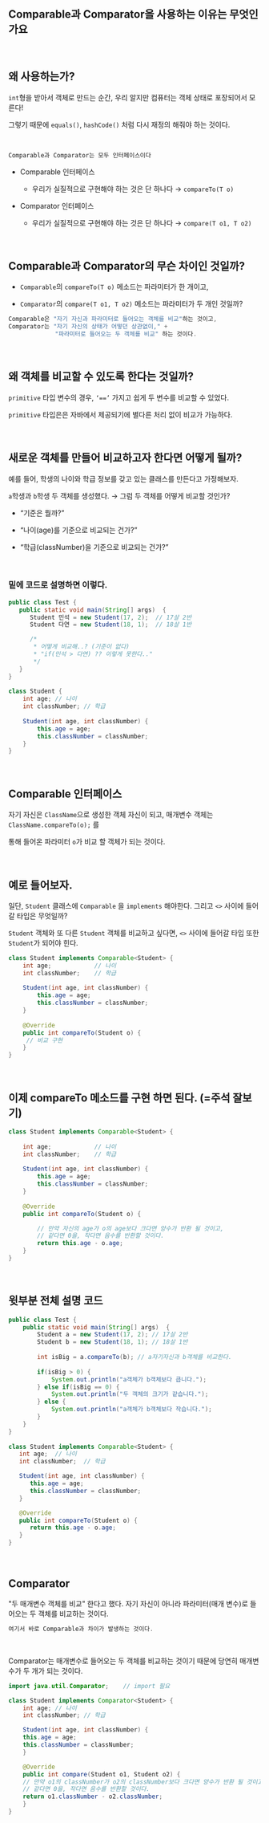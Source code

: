 ## Comparable과 Comparator을 사용하는 이유는 무엇인가요

<br/>

## 왜 사용하는가?

`int`형을 받아서 객체로 만드는 순간, 
우리 알지만 컴퓨터는 객체 상태로 포장되어서 모른다! 

그렇기 때문에 `equals()`, `hashCode()` 처럼 다시 재정의 해줘야 하는 것이다.

<br/>


```java
Comparable과 Comparator는 모두 인터페이스이다
```

- Comparable 인터페이스

    - 우리가 실질적으로 구현해야 하는 것은 단 하나다 → `compareTo(T o)`

- Comparator 인터페이스

    - 우리가 실질적으로 구현해야 하는 것은 단 하나다 → `compare(T o1, T o2)`

<br/>

## Comparable과 Comparator의 무슨 차이인 것일까?

- `Comparable`의 `compareTo(T o)` 메소드는 파라미터가 한 개이고,

- `Comparator`의 `compare(T o1, T o2)` 메소드는 파라미터가 두 개인 것일까?

```java
Comparable은 "자기 자신과 파라미터로 들어오는 객체를 비교"하는 것이고,
Comparator는 "자기 자신의 상태가 어떻던 상관없이," +
             "파라미터로 들어오는 두 객체를 비교" 하는 것이다.
```

<br/>

## 왜 객체를 비교할 수 있도록 한다는 것일까?

`primitive` 타입 변수의 경우, `‘==’` 가지고 쉽게 두 변수를 비교할 수 있었다.

`primitive` 타입은은 자바에서 제공되기에 별다른 처리 없이 비교가 가능하다. 

<br/>

## 새로운 객체를 만들어 비교하고자 한다면 어떻게 될까?

예를 들어, 학생의 나이와 학급 정보를 갖고 있는 클래스를 만든다고 가정해보자.

`a`학생과 `b`학생 두 객체를 생성했다. → 그럼 두 객체를 어떻게 비교할 것인가? 

- “기준은 뭘까?”

- “나이(age)를 기준으로 비교되는 건가?”

- “학급(classNumber)을 기준으로 비교되는 건가?”

<br/>

### 밑에 코드로 설명하면 이렇다.

```java
public class Test {
   public static void main(String[] args)  {
      Student 민석 = new Student(17, 2);  // 17살 2반
      Student 다연 = new Student(18, 1);  // 18살 1반

      /*
       * 어떻게 비교해..? (기준이 없다)
       * "if(민석 > 다연) ?? 이렇게 못한다.."
       */
   }
}
 
class Student {
	int age; // 나이
	int classNumber; // 학급
	
	Student(int age, int classNumber) {
		this.age = age;
		this.classNumber = classNumber;
	}
}
```

<br/>

## Comparable 인터페이스

자기 자신은 `ClassName`으로 생성한 객체 자신이 되고, 매개변수 객체는 `ClassName.compareTo(o);` 를 

통해 들어온 파라미터 `o`가 비교 할 객체가 되는 것이다.

<br/>

## 예로 들어보자.

일단, `Student` 클래스에 `Comparable` 을 `implements` 해야한다. 그리고 `<>` 사이에 들어갈 타입은 무엇일까? 

`Student` 객체와 또 다른 `Student` 객체를 비교하고 싶다면, `<>` 사이에 들어갈 타입 또한 `Student`가 되어야 힌다.

```java
class Student implements Comparable<Student> {
	int age;			// 나이
	int classNumber;	// 학급
	
	Student(int age, int classNumber) {
		this.age = age;
		this.classNumber = classNumber;
	}
	
	@Override
	public int compareTo(Student o) {
     // 비교 구현
	}
}
```

<br/>

## 이제 compareTo 메소드를 구현 하면 된다. (=주석 잘보기)

```java
class Student implements Comparable<Student> {
 
	int age;			// 나이
	int classNumber;	// 학급
	
	Student(int age, int classNumber) {
		this.age = age;
		this.classNumber = classNumber;
	}
	
	@Override
	public int compareTo(Student o) {

		// 만약 자신의 age가 o의 age보다 크다면 양수가 반환 될 것이고,
		// 같다면 0을, 작다면 음수를 반환할 것이다.
		return this.age - o.age;
	}
}
```

<br/>

## 윗부분 전체 설명 코드

```java
public class Test {
	public static void main(String[] args)  {
		Student a = new Student(17, 2);	// 17살 2반
		Student b = new Student(18, 1);	// 18살 1반
		
		int isBig = a.compareTo(b);	// a자기자신과 b객체를 비교한다.
		
		if(isBig > 0) {
			System.out.println("a객체가 b객체보다 큽니다.");
		} else if(isBig == 0) {
			System.out.println("두 객체의 크기가 같습니다.");
		} else {
			System.out.println("a객체가 b객체보다 작습니다.");
		}
	}
}
 
class Student implements Comparable<Student> {
   int age;  // 나이
   int classNumber;  // 학급

   Student(int age, int classNumber) {
      this.age = age;
      this.classNumber = classNumber;
   }

   @Override
   public int compareTo(Student o) {
      return this.age - o.age;
   }
}
```

<br/>

## Comparator

"두 매개변수 객체를 비교" 한다고 했다.
자기 자신이 아니라 파라미터(매개 변수)로 들어오는 두 객체를 비교하는 것이다. 

```java
여기서 바로 Comparable과 차이가 발생하는 것이다.
```

<br/>

Comparator는 매개변수로 들어오는 두 객체를 비교하는 것이기 때문에 당연히 매개변수가 두 개가 되는 것이다.

```java
import java.util.Comparator;	// import 필요

class Student implements Comparator<Student> {
    int age; // 나이
    int classNumber; // 학급

    Student(int age, int classNumber) {
	this.age = age;
	this.classNumber = classNumber;
    }

    @Override
    public int compare(Student o1, Student o2) {
	// 만약 o1의 classNumber가 o2의 classNumber보다 크다면 양수가 반환 될 것이고,
	// 같다면 0을, 작다면 음수를 반환할 것이다.
	return o1.classNumber - o2.classNumber;
    }
}
```
